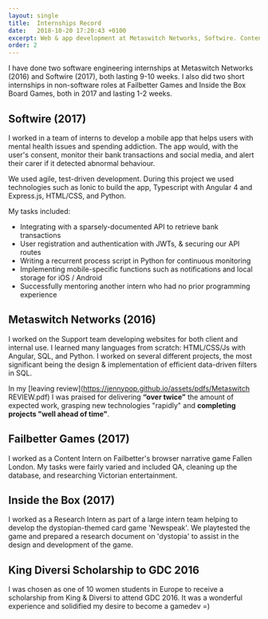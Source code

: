 ```yaml
---
layout: single
title:  Internships Record
date:   2018-10-20 17:20:43 +0100
excerpt: Web & app development at Metaswitch Networks, Softwire. Content Intern at Failbetter Games
order: 2
---
```

I have done two software engineering internships at Metaswitch Networks (2016) and Softwire (2017), both lasting 9-10 weeks. I also did two short internships in non-software roles at Failbetter Games and Inside the Box Board Games, both in 2017 and lasting 1-2 weeks. 

## Softwire (2017)
I worked in a team of interns to develop a mobile app that helps users with mental health issues and spending addiction. The app would, with the user's consent, monitor their bank transactions and social media, and alert their carer if it detected abnormal behaviour.

We used agile, test-driven development. During this project we used technologies such as Ionic to build the app, Typescript with Angular 4 and Express.js, HTML/CSS, and Python. 

My tasks included: 
-	Integrating with a sparsely-documented API to retrieve bank transactions 
-	User registration and authentication with JWTs, & securing our API routes
-	Writing a recurrent process script in Python for continuous monitoring
-   Implementing mobile-specific functions such as notifications and local storage for iOS / Android
-	Successfully mentoring another intern who had no prior programming experience

## Metaswitch Networks (2016)
I worked on the Support team developing websites for both client and internal use. I learned many languages from scratch: HTML/CSS/Js with Angular, SQL, and Python. I worked on several different projects, the most significant being the design & implementation of efficient data-driven filters in SQL.

In my [leaving review](https://jennypop.github.io/assets/pdfs/Metaswitch REVIEW.pdf) I was praised for delivering **“over twice”** the amount of expected work, grasping new technologies "rapidly" and **completing projects "well ahead of time"**.

## Failbetter Games (2017)
I worked as a Content Intern on Failbetter's browser narrative game Fallen London. My tasks were fairly varied and included QA, cleaning up the database, and researching Victorian entertainment.

## Inside the Box (2017)
I worked as a Research Intern as part of a large intern team helping to develop the dystopian-themed card game 'Newspeak'. We playtested the game and prepared a research document on 'dystopia' to assist in the design and development of the game.

## King Diversi Scholarship to GDC 2016
I was chosen as one of 10 women students in Europe to receive a scholarship from King & Diversi to attend GDC 2016. It was a wonderful experience and solidified my desire to become a gamedev =)